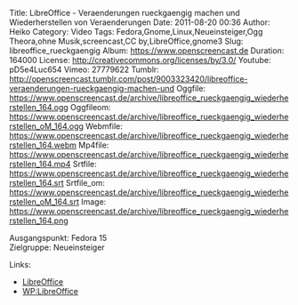 Title: LibreOffice - Veraenderungen rueckgaengig machen und Wiederherstellen von Veraenderungen
Date: 2011-08-20 00:36
Author: Heiko
Category: Video
Tags: Fedora,Gnome,Linux,Neueinsteiger,Ogg Theora,ohne Musik,screencast,CC by,LibreOffice,gnome3
Slug: libreoffice_rueckgaengig
Album: https://www.openscreencast.de
Duration: 164000
License: http://creativecommons.org/licenses/by/3.0/
Youtube: pD5e4Luc654
Vimeo: 27779622
Tumblr: http://openscreencast.tumblr.com/post/9003323420/libreoffice-veraenderungen-rueckgaengig-machen-und
Oggfile: https://www.openscreencast.de/archive/libreoffice_rueckgaengig_wiederherstellen_164.ogg
Oggfileom: https://www.openscreencast.de/archive/libreoffice_rueckgaengig_wiederherstellen_oM_164.ogg
Webmfile: https://www.openscreencast.de/archive/libreoffice_rueckgaengig_wiederherstellen_164.webm
Mp4file: https://www.openscreencast.de/archive/libreoffice_rueckgaengig_wiederherstellen_164.mp4
Srtfile: https://www.openscreencast.de/archive/libreoffice_rueckgaengig_wiederherstellen_164.srt
Srtfile_om: https://www.openscreencast.de/archive/libreoffice_rueckgaengig_wiederherstellen_oM_164.srt
Image: https://www.openscreencast.de/archive/libreoffice_rueckgaengig_wiederherstellen_164.png

Ausgangspunkt: Fedora 15  
Zielgruppe: Neueinsteiger  

Links:

  * [LibreOffice](http://de.libreoffice.org/hilfe-kontakt/handbuecher/ "Link zu LibreOffice")
  * [WP:LibreOffice](http://de.wikipedia.org/wiki/Libreoffice "LibreOffice")


